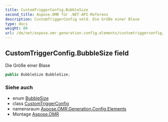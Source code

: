 ```yaml
---
title: CustomTriggerConfig.BubbleSize
second_title: Aspose.OMR für .NET-API-Referenz
description: CustomTriggerConfig veld. Die Größe einer Blase
type: docs
weight: 80
url: /de/net/aspose.omr.generation.config.elements/customtriggerconfig/bubblesize/
---
```

## CustomTriggerConfig.BubbleSize field

Die Größe einer Blase

```csharp
public BubbleSize BubbleSize;
```

### Siehe auch

* enum [BubbleSize](../../../aspose.omr.generation/bubblesize/)
* class [CustomTriggerConfig](../)
* namensraum [Aspose.OMR.Generation.Config.Elements](../../customtriggerconfig/)
* Montage [Aspose.OMR](../../../)


